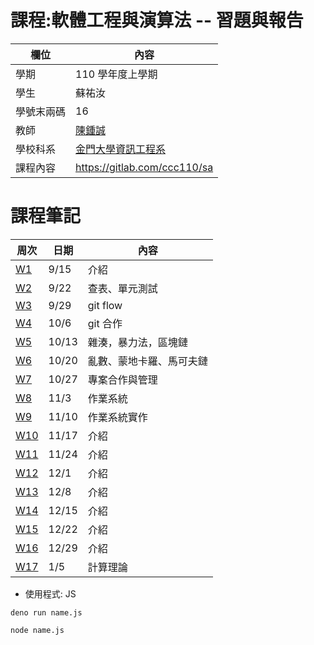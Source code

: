 # 課程:軟體工程與演算法 -- 習題與報告

欄位 | 內容
-----|--------
學期 | 110 學年度上學期
學生 |  蘇祐汝
學號末兩碼 | 16
教師 | [陳鍾誠](https://www.nqu.edu.tw/educsie/index.php?act=blog&code=list&ids=4)
學校科系 | [金門大學資訊工程系](https://www.nqu.edu.tw/educsie/index.php)
課程內容 | https://gitlab.com/ccc110/sa


# 課程筆記
| 周次 | 日期 |內容|
|--|--|--|
|[W1](https://github.com/ukarara/sa110a/blob/master/W1.md)| 9/15 |介紹
|[W2](https://github.com/ukarara/sa110a/blob/master/W2.md)| 9/22 |查表、單元測試
|[W3](https://github.com/ukarara/sa110a/blob/master/W3.md)| 9/29 |git flow
|[W4](https://github.com/ukarara/sa110a/blob/master/W4.md)| 10/6 |git 合作
|[W5](https://github.com/ukarara/sa110a/blob/master/W5.md)| 10/13 |雜湊，暴力法，區塊鏈
|[W6](https://github.com/ukarara/sa110a/blob/master/W6.md)| 10/20 |亂數、蒙地卡羅、馬可夫鏈
|[W7](https://github.com/ukarara/sa110a/blob/master/W7.md)| 10/27 |專案合作與管理
|[W8](https://github.com/ukarara/sa110a/blob/master/W8.md)| 11/3 |作業系統
|[W9](https://github.com/ukarara/sa110a/blob/master/W9.md)| 11/10 |作業系統實作
|[W10](https://github.com/ukarara/sa110a/blob/master/W10.md)| 11/17 |介紹
|[W11](https://github.com/ukarara/sa110a/blob/master/W11.md)| 11/24 |介紹
|[W12](https://github.com/ukarara/sa110a/blob/master/W12.md)| 12/1 |介紹
|[W13](https://github.com/ukarara/sa110a/blob/master/W13.md)| 12/8 |介紹
|[W14](https://github.com/ukarara/sa110a/blob/master/W14.md)| 12/15 |介紹
|[W15](https://github.com/ukarara/sa110a/blob/master/W15.md)| 12/22 |介紹
|[W16](https://github.com/ukarara/sa110a/blob/master/W16.md)| 12/29 |介紹
|[W17](https://github.com/ukarara/sa110a/blob/master/W17.md)|1/5|計算理論|


* 使用程式: JS
```
deno run name.js

node name.js
```
